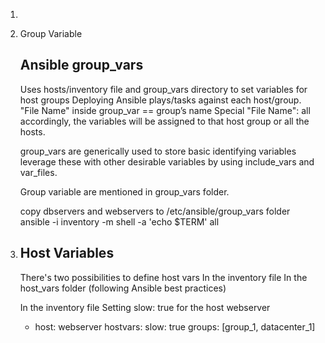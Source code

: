 1. 	


2. Group Variable

	Ansible group_vars
	------------------
	Uses hosts/inventory file and group_vars directory 
		to set variables for host groups 
	Deploying Ansible plays/tasks against each host/group. 
	"File Name" inside group_var == group’s name 
	Special "File Name": all
	accordingly, the variables will be assigned to that host group or all the hosts.


	group_vars are generically used to store basic identifying variables 
	leverage these with other desirable variables by using include_vars and var_files.

	Group variable are mentioned in group_vars folder.
	
	copy dbservers and webservers to /etc/ansible/group_vars folder
	ansible -i inventory -m shell -a 'echo $TERM' all
	
3. 	Host Variables
	--------------
	There's two possibilities to define host vars
		In the inventory file
		In the host_vars folder (following Ansible best practices)
	
	In the inventory file
	Setting slow: true for the host webserver

	- host: webserver
	  hostvars:
		slow: true
	  groups: [group_1, datacenter_1]

	
	